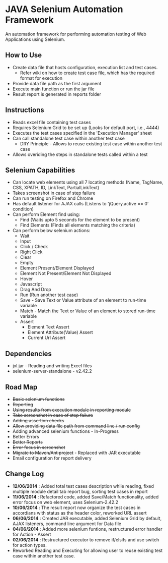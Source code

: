 JAVA Selenium Automation Framework
=================================

An automation framework for performing automation testing of Web Applications using Selenium.

## How to Use ##
* Create data file that hosts configuration, execution list and test cases.
	* Refer wiki on how to create test case file, which has the required format for execution
* Provide data file path as the first argument
* Execute main function or run the jar file
* Result report is generated in reports folder

## Instructions ##
* Reads excel file containing test cases
* Requires Selenium Grid to be set up (Looks for default port, i.e., 4444)
* Executes the test cases specified in the 'Execution Manager' sheet
* Can call standalone test case within another test case
	* DRY Principle - Allows to reuse existing test case within another test case 
* Allows overiding the steps in standalone tests called within a test

## Selenium Capabilities ##
* Can locate web elements using all 7 locating methods (Name, TagName, CSS, XPATH, ID, LinkText, PartialLinkText)
* Takes screenshot in case of step failure
* Can run testing on Firefox and Chrome
* Has default listener for AJAX calls (Listens to 'jQuery.active == 0' condition)
* Can perform Element find using:
	* Find (Waits upto 5 seconds for the element to be present)
	* Find Elements (Finds all elements matching the criteria)
* Can perform below selenium actions:
	* Wait
	* Input
	* Click / Check
	* Right Click
	* Clear
	* Empty
	* Element Present/Element Displayed
	* Element Not Present/Element Not Displayed
	* Hover
	* Javascript
	* Drag And Drop
	* Run (Run another test case)
	* Save - Save Text or Value attribute of an element to run-time variable
	* Match - Match the Text or Value of an element to stored run-time variable
	* Assert
		* Element Text Assert
		* Element Attribute(Value) Assert
		* Current Url Assert

## Dependencies ##
* jxl.jar - Reading and writing Excel files
* selenium-server-standalone - v2.42.2

## Road Map ##
* ~~Basic selenium functions~~
* ~~Reporting~~
* ~~Using results from execution module in reporting module~~
* ~~Take screenshot in case of step failure~~
* ~~Adding assertion checks~~
* ~~Allow providing data file path from command line / run config~~
* Adding advanced selenium functions - In-Progress
* Better Errors
* ~~Better Reports~~
* ~~Error focus in screenshot~~
* ~~Migrate to Maven/Ant project~~ - Replaced with JAR executable
* Email configuration for report delivery

## Change Log ##
* __12/06/2014__ : Added total test cases description while reading, fixed multiple module detail tab report bug, sorting test cases in report
* __11/06/2014__ : Refactored code, added Save/Match functionality, added error focus on web element, uses Selenium-2.42.2
* __10/06/2014__ : The result report now organize the test cases in accordians with status as the header color, reworked URL assert
* __06/06/2014__ : Created JAR executable, added Selenium Grid by default, AJAX listeners, command line argument for Data file
* __04/06/2014__ : Added more selenium funtions, restructured error handler for Action - Assert
* __02/06/2014__ : Restructured executor to remove if/elsifs and use switch for action types. 
* Reworked Reading and Executing for allowing user to reuse existing test case within another test case.